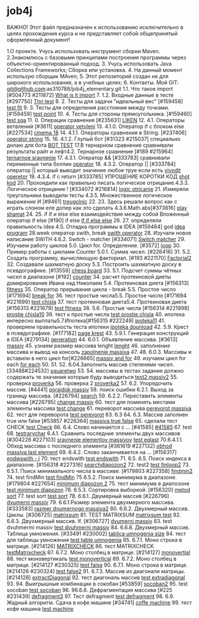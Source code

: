 # job4j
ВАЖНО! Этот файл предназначен к использованию исключительно в целях прохождения курса и 
не представляет собой общепринятый оформленный документ!

1.О проекте. Учусь использовать инструмент сборки Maven. 
2.Знакомлюсь с базовыми принципами построения программы через объектно-ориентированный подход.
3. Учусь использовать Java Collections Frameworks;
   Сборка или установка.
4. На данный момент использую сборщик MAven;
5. Этот репозиторий создан не для широкого использования, а в учебных целях;
6. Контакты. Мой GIT: git@github.com:as310788/job4j_elementary.git
   1.1. Что такое import [#504773 #211872]
   [What is it import](https://github.com/as310788/job4j_elementary/blob/master/images/import.png)
7. 1.2. Входные данные в тесте [#297750]
   [Thri test](https://github.com/as310788/job4j_elementary/blob/master/images/test.png)
8. 2. Тесты для задачи "идеальный вес" [#159458]
[test fit](https://github.com/as310788/job4j_elementary/blob/master/images/testa.png)
9. 3. Тесты для определения расстояния между точками. [#159459]
[test point](https://github.com/as310788/job4j_elementary/blob/master/images/test%20point.png)
10. 4. Тесты для стороны прямоугольника. [#159460]
[test sqa](https://github.com/as310788/job4j_elementary/blob/master/images/test%20sqa.png)
11. 0. Операции сравнения [#235631]
[LIKEN](https://github.com/as310788/job4j_elementary/blob/master/images/liken.png)
12. 4.1. Операторы ветвлений [#3611]
[operator vetvleni](https://github.com/as310788/job4j_elementary/blob/master/images/%D0%9E%D0%BF%D0%B5%D1%80%D0%B0%D1%82%D0%BE%D1%80%D1%8B%20%D0%B2%D0%B5%D1%82%D0%B2%D0%BB%D0%B5%D0%BD%D0%B8%D0%B9.png)
13. 4.1.0. Оператор if с блоком else [#227534]
[cinema 18](https://github.com/as310788/job4j_elementary/blob/master/images/cinema.png)
14. 4.1.1. Операторы сравнения в String. [#237406]
[operator string](https://github.com/as310788/job4j_elementary/blob/master/images/%D0%9E%D0%BF%D0%B5%D1%80%D0%B0%D1%82%D0%BE%D1%80%D1%8B%20%D1%81%D1%80%D0%B0%D0%B2%D0%BD%D0%B5%D0%BD%D0%B8%D1%8F%20%D0%B2%20String.png)
15. 
16. 4.1.2. Глупый бот [#31323 #215037] специально днлаю для бота
[BOT TEST](https://github.com/as310788/job4j_elementary/blob/master/images/BOTTEST.png)
17.В тернарном сравнение сравнивали результаты райт и лефт4.2. Тернарное сравнение [#189 #215964]
[ternarnoe sravnenie](https://github.com/as310788/job4j_elementary/blob/master/images/ternarurav.png)
17. 4.3.1. Оператор && [#333783] сравнивали переменные типа боллин
[operator](https://github.com/as310788/job4j_elementary/blob/master/images/games.png)
18. 4.3.2. Оператор || [#333784] оператор || который выводит значение любое труе если есть
[vivodit operetor](https://github.com/as310788/job4j_elementary/blob/master/images/club.png)
19. 4.3.4. if c return [#333785] УПРОЩЕНИЕ КОРОТКИ КОД
[shot kod](https://github.com/as310788/job4j_elementary/blob/master/images/shot%20kod.png)
20. Прохоидили как правильно писать логическое отрицание.4.3.3. Логическое отрицание ! [#334072 #216814]
[logic otricanie](https://github.com/as310788/job4j_elementary/blob/master/images/logicnot2.png)
21. Измеряли треугольники выводили тесты 4.3.5. Множественное логическое выражение И [#9461]
[treugolnic](https://github.com/as310788/job4j_elementary/blob/master/images/treugolnic.png)
22. 
23. Здесь решали вопрос как с играть слоном еле допер как это сделать 4.3.6.Math.abs[#373616]
[play shamat](https://github.com/as310788/job4j_elementary/blob/master/images/play%20che.png)
24. 
25. if if и else else взаимодействие между собой Вложенный оператор if else [#190]  if else
[if if else else]()
26. 
27. определяли правильность idea 4.5. Отладка программы в IDEA [#159464] god
[idea program](https://github.com/as310788/job4j_elementary/blob/master/images/resultat%20max.png)
28.week оператор swith, break
[swith operator](https://github.com/as310788/job4j_elementary/blob/master/images/week.png)
28. Изучали новое написание SWiTH 4.6.2. Switch - matcher [#334071]
[Switch matcher](https://github.com/as310788/job4j_elementary/blob/master/images/day%20week.png)
29. Изучаем работу циклов 5.0. Цикл for. Определение. [#3572]
[loop](https://github.com/as310788/job4j_elementary/blob/master/images/LoopFor.png)
30. Пример работы с циклами Counter 5.0.1. Сумма чисел. [#226416]
31. 
5.2. Создать программу, вычисляющую факториал. [#193 #221170]
[Factorial2](https://github.com/as310788/job4j_elementary/blob/master/images/factorial%202.png)
32. Создавали шахматную доску 5.3. Построить шахматную доску в псевдографике. [#13559]
[chess board](https://github.com/as310788/job4j_elementary/blob/master/images/CHESS%20Board.png)
33. 5.1. Подсчет суммы чётных чисел в диапазоне [#192]
[counter](https://github.com/as310788/job4j_elementary/blob/master/images/%D0%9F%D0%BE%D0%B4%D1%81%D1%87%D0%B5%D1%82%20%D1%81%D1%83%D0%BC%D0%BC%D1%8B%20%D1%87%D1%91%D1%82%D0%BD%D1%8B%D1%85.png)
34. расчет протеиновой диеты домирирование Ивана над Николаем 5.4. Протеиновая диета [#156313]
[fitness](https://github.com/as310788/job4j_elementary/blob/master/images/fitness.png)
35. Оператор прерывания цикла - break 5.5. Простое число [#171694]
[break for](https://github.com/as310788/job4j_elementary/blob/master/images/chekprime%20number.png)
36. тест простые числа5.5. Простое число [#171694 #221699]
[test chisla](https://github.com/as310788/job4j_elementary/blob/master/images/test%20prostie%20chisla.png)
37. тест протеиновая диета5.4. Протеиновая диета [#156313 #221679]
[test fitness](https://github.com/as310788/job4j_elementary/blob/master/images/fitnes%20test.png)
38. 
    5.6. Простые числа [#156314 #221998]
[prostie chisla10](https://github.com/as310788/job4j_elementary/blob/master/images/prime%20number%2010.png)
39. тест к простые числа
[test prostie chisla](https://github.com/as310788/job4j_elementary/blob/master/images/test%20prostie%20chisla2.png)
40. ипотека интересно выплаты5.7.Ипотека[#156315 #222249]
[ipoteka11](https://github.com/as310788/job4j_elementary/blob/master/images/ipoteka11.png)
41. проверяем правильность теста ипотеки
[ipoteka dounload](https://github.com/as310788/job4j_elementary/blob/master/images/%D0%B8%D0%BF%D0%BE%D1%82%D0%B5%D0%BA%D0%B0.png)
42. 5.9. Крест в псевдографике. [#177182]
[page krest](https://github.com/as310788/job4j_elementary/blob/master/images/kartinka.png)
43. 5.9.1. Генерация конструкций в IDEA [#279134]
[generation](https://github.com/as310788/job4j_elementary/blob/master/images/generation.png)
44. 6.0.1. Объявление массива. [#3613]
[massiv](https://github.com/as310788/job4j_elementary/blob/master/images/massiv.png)
45. узнаем размер массива lenght
[lenght](https://github.com/as310788/job4j_elementary/blob/master/images/lenght.png)
46. заполнение массива и вывод на консоль
[zapolnenie massiva](https://github.com/as310788/job4j_elementary/blob/master/images/zapolnenie%20massiva.png)
47. 
48. 6.0.3. Массивы и вставили в него цикл for[#226665]
[massiv and for](https://github.com/as310788/job4j_elementary/blob/master/images/massiv%20and%20for.png)
49. изучаем цикл for each
[for each](https://github.com/as310788/job4j_elementary/blob/master/images/%D1%86%D0%B8%D0%BA%D0%B4%20for%20each.png)
50. 
51. 
52. 6.04.Заполнить массив степенями чисел.[33488#224532]
[squaretwo](https://github.com/as310788/job4j_elementary/blob/master/images/%D1%81%D1%82%D0%B5%D0%BF%D0%B5%D0%BD%D1%8C%20%D0%BC%D0%B0%D1%81%D1%81%D0%B8%D0%B2.png)
53. 
54. массивы в тестах задание должно содержать те значения которые буду выводиться
[test2 massiv2](https://github.com/as310788/job4j_elementary/blob/master/images/test%20massiv2.png)
55. проверка
[proverka](https://github.com/as310788/job4j_elementary/blob/master/images/proverka.png)
56. проверка 2
[proverka2](https://github.com/as310788/job4j_elementary/blob/master/images/proverka%202.png)
57. 6.2. Упорядочить массив. [#4441]
[porajdok massiv](https://github.com/as310788/job4j_elementary/blob/master/images/%D0%A3%D0%BF%D0%BE%D1%80%D1%8F%D0%B4%D0%BE%D1%87%D0%B8%D1%82%D1%8C%20%D0%BC%D0%B0%D1%81%D1%81%D0%B8%D0%B2.png)
58. поиск ошибки 6.2.1. Выход за границу массива. [#226794]
[search](https://github.com/as310788/job4j_elementary/blob/master/images/%D0%BF%D0%BE%D0%B8%D1%81%D0%BA%20%D0%BE%D1%88%D0%B8%D0%B1%D0%BA%D0%B8.png)
59. 6.2.2. Переставить элементы массива [#226795]
[change massiv](https://github.com/as310788/job4j_elementary/blob/master/images/%D0%BF%D0%B5%D1%80%D0%B5%D1%81%D1%82%D0%B0%D0%BD%D0%BE%D0%B2%D0%BA%D0%B0%20%D1%8D%D0%BB%D0%B5%D0%BC%D0%B5%D0%BD%D1%82%D0%BE%D0%B2%20%D0%BC%D0%B0%D1%81%D1%81%D0%B8%D0%B2%D0%B0.png)
60. тест для поменять местами элементы массива
[test change](https://github.com/as310788/job4j_elementary/blob/master/images/test%20switcharay.png)
61. переворот массива
[perevorot massiva](https://github.com/as310788/job4j_elementary/blob/master/images/%D0%BF%D0%B5%D1%80%D0%B5%D0%B2%D0%BE%D1%80%D0%BE%D1%82%20%D0%BC%D0%B0%D1%81%D1%81%D0%B8%D0%B2%D0%B0.png)
62. тест для переворота
[test perevorot](https://github.com/as310788/job4j_elementary/blob/master/images/%D1%82%D0%B5%D1%81%D1%82%20%D0%BC%D0%B0%D1%81%D1%81%D0%B8%D0%B2%D0%B0.png)
63. 6.3
64. 6.3. Массив заполнен true или false [#53857 #226364]
[massiva true false](https://github.com/as310788/job4j_elementary/blob/master/images/6.3.%20%D0%9C%D0%B0%D1%81%D1%81%D0%B8%D0%B2%20%D0%B7%D0%B0%D0%BF%D0%BE%D0%BB%D0%BD%D0%B5%D0%BD%20true.png)
65. сделали тест CHECK
[test Check](https://github.com/as310788/job4j_elementary/blob/master/images/test%20chek.png)
66. 6.4. Слово начинается с ... [#41585]
[#41585](https://github.com/as310788/job4j_elementary/blob/master/images/araychar.png)
67. test
68. [testrarychar](https://github.com/as310788/job4j_elementary/blob/master/images/test%20araychar.png)
    6.4.1. Сравнить последние элементы двух массивов [#304228 #227103]
[sravnenie elementov massivov](https://github.com/as310788/job4j_elementary/blob/master/images/eqlast.png)
[test eqlast](https://github.com/as310788/job4j_elementary/blob/master/images/test%20equlast.png)
70.6.4.1.1. Обход массива с последнего элемента [#361619 #227132]
[obhod massiva last element](https://github.com/as310788/job4j_elementary/blob/master/images/public%20class%20printeventelements.png)
69. 6.4.2. Слово заканчивается на ... [#156317]
[endwswith - i](https://github.com/as310788/job4j_elementary/blob/master/images/%D0%B7%D0%B0%D0%BA%D0%B0%D0%BD%D1%87%D0%B8%D0%B2%D0%B0%D0%B5%D1%82%D1%81%D1%8F%20EndsWith%20-i.png)
70. тест endswith
[test endswith](https://github.com/as310788/job4j_elementary/blob/master/images/test%20endswith.png)
71. 
    6.5. 6.5. Поиск индекса в диапазоне. [#156318 #227316]
[searchdiapozon2](https://github.com/as310788/job4j_elementary/blob/master/images/findloop2.png)
72. test2
[test finloop2](https://github.com/as310788/job4j_elementary/blob/master/images/test%20finfloop2.png)
73. 6.5.1. Поиск минимального числа в массиве. [#179803 #227358]
[findmin2](https://github.com/as310788/job4j_elementary/blob/master/images/findMin%202.png)
74. test findMin
[test findMin](https://github.com/as310788/job4j_elementary/blob/master/images/test%20findMin.png)
75 6.5.2. Поиск минимума в диапазоне. [#179804 #227654]
[minimum diapozon 2](https://github.com/as310788/job4j_elementary/commit/7d8f0be7c86eed605c0fe398b56985287859d1c9)
75. тест минимума в диапозоне
[test minimum diapozon](https://github.com/as310788/job4j_elementary/blob/master/images/test%20minimum%20diapozon.png)
76. 6.5.3. Сортировка выборкой. [#156320]
[metod sort](https://github.com/as310788/job4j_elementary/blob/master/images/metod%20sort.png)
77. test sort
[test sort](https://github.com/as310788/job4j_elementary/blob/master/images/test%20sort.png)
78. 6.6.1. Двумерный массив [#226796]
[dvumerni massiv](https://github.com/as310788/job4j_elementary/blob/master/images/dvumerni%20masiiv.png)
79. 6.6.1.Размер элемента двухмерного массива.[#333583]
[razmer dvumernogo massiva2](https://github.com/as310788/job4j_elementary/blob/master/images/razmer%20dvumernogo%20massiva2.png)
80. 6.6.2. Двухмерный массив. Циклы. [#306725]
[matrixsum](https://github.com/as310788/job4j_elementary/blob/master/images/MatrixSum.png)
81. TEST MATRIXSUM
[matrixsum test](https://github.com/as310788/job4j_elementary/blob/master/images/test%20matrixum.png)
82. 6.6.3. Двухмерный массив. If. [#306727]
[dvumerni massiv](https://github.com/as310788/job4j_elementary/blob/master/images/dvumerni%20massiv2.png)
83. test dvuhmermi massiv
[test dvuhmerni massiv](https://github.com/as310788/job4j_elementary/blob/master/images/test%20dvuhmerni%20massiv.png)
84. 
6.6.8. Двухмерный массив. Таблица умножения. [#33491 #230002]
[tablica umnogenia size](https://github.com/as310788/job4j_elementary/blob/master/images/table%20size.png)
84. тест для таблицы умножения
[test table umnogenia](https://github.com/as310788/job4j_elementary/blob/master/images/test%20table%20umnoginia.png)
85. 6.7.1. Моно строка в матрице. [#214126]
[MATRIXCHECK](https://github.com/as310788/job4j_elementary/blob/master/images/MatrixCheck.png)
86. тест MATRIXCHECK
[testMatrixcheck](https://github.com/as310788/job4j_elementary/blob/master/images/test%20matrixcheck.png)
87. 6.7.2. Моно столбец в матрице. [#214127]
[monovertial](https://github.com/as310788/job4j_elementary/blob/master/images/monovertical2.png)
88. тест моновертикаль
[test monovertical](https://github.com/as310788/job4j_elementary/blob/master/images/test%20monovertical.png)
89. 6.7.2. Моно столбец в матрице. [#214127 #230325]
[test false](https://github.com/as310788/job4j_elementary/blob/master/images/test%20false.png)
90. 6.7.1. Моно строка в матрице. [#214126 #230324]
[test false2](https://github.com/as310788/job4j_elementary/blob/master/images/test%20false2.png)
91. 6.7.3. Массив из диагонали матрицы. [#214128]
[extractDiagonal](https://github.com/as310788/job4j_elementary/blob/master/images/extractDiagonal.png)
92. тест диагональ массив
[test extradiagonal](https://github.com/as310788/job4j_elementary/blob/master/images/test%20extradiagonal.png)
93. 
94. Выигрышные комбинации в сокобан [#53859]
[socoban2](https://github.com/as310788/job4j_elementary/blob/master/images/socoban2.png)
95. test socoban
[test socoban](https://github.com/as310788/job4j_elementary/blob/master/images/test%20socoban.png)
96. 
96.6.8. Дефрагментация массива [#225 #231439]
[defragment3](https://github.com/as310788/job4j_elementary/blob/master/images/defragment3.png)
97. Тест defragment
[test defragment](https://github.com/as310788/job4j_elementary/blob/master/images/test%20defragment.png)
98. 6.9. Жадный алгоритм. Сдача в кофе машине [#34741]
[coffe machine](https://github.com/as310788/job4j_elementary/blob/master/images/cofe%20machine.png)
99. тест кофе машина
[test machine](https://github.com/as310788/job4j_elementary/blob/master/images/test%20machine.png)


